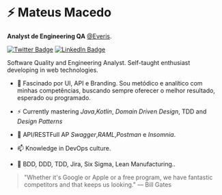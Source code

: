 # ⚡ Mateus Macedo

**Analyst de Engineering QA** [@Everis](https://github.com/everis-innolab).

[![Twitter Badge](https://img.shields.io/twitter/follow/guilherme_rodz?color=%234fffff&label=%40mateus_macedo&logo=twitter&logoColor=white&style=for-the-badge)](https://twitter.com/mateus_macedoo)
[![LinkedIn Badge](https://img.shields.io/badge/linkedin--%2300EBEB?style=for-the-badge&logo=linkedin&logoColor=white)](https://www.linkedin.com/in/mateus-macedo-937a32163/)

Software Quality and Engineering Analyst. Self-taught enthusiast developing in web technologies.

- 🚀 Fascinado por UI, API e Branding. Sou metódico e analítico com minhas competências, buscando sempre oferecer o melhor resultado, esperado ou programado.

- ⚡ Currently mastering _Java_,_Kotlin_, _Domain Driven Design_, TDD and _Design Patterns_

- 💬 API/RESTFull AP _Swagger_,_RAML_,_Postman_ e _Insomnia_.

- 📫 Knowledge in DevOps culture.

- 💚 BDD, DDD, TDD, Jira, Six Sigma, Lean Manufacturing..

> "Whether it's Google or Apple or a free program, we have fantastic competitors and that keeps us looking."
> ― Bill Gates
